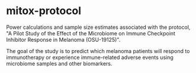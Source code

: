 # mitox-protocol

Power calculations and sample size estimates associated with the protocol, "A Pilot Study of the Effect of the Microbiome on Immune Checkpoint Inhibitor Response in Melanoma (OSU-19125)". 

The goal of the study is to predict which melanoma patients will respond to immunotherapy or experience immune-related adverse events using microbiome samples and other biomarkers. 
